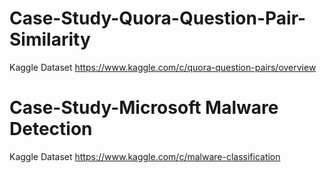 # Case-Study-Quora-Question-Pair-Similarity
Kaggle Dataset
https://www.kaggle.com/c/quora-question-pairs/overview

# Case-Study-Microsoft Malware Detection
Kaggle Dataset
https://www.kaggle.com/c/malware-classification
